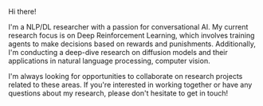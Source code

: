 
Hi there!

I'm a NLP/DL researcher with a passion for conversational AI. My current research focus is on Deep Reinforcement Learning, which involves training agents to make decisions based on rewards and punishments. Additionally, I'm conducting a deep-dive research on diffusion models and their applications in natural language processing, computer vision.

I'm always looking for opportunities to collaborate on research projects related to these areas. If you're interested in working together or have any questions about my research, please don't hesitate to get in touch!


<!---
Arenaa/Arenaa is a ✨ special ✨ repository because its `README.md` (this file) appears on your GitHub profile.
You can click the Preview link to take a look at your changes.
--->
